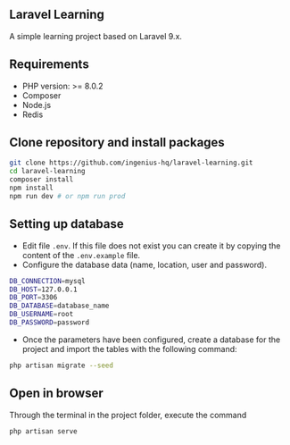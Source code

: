 ## Laravel Learning

A simple learning project based on Laravel 9.x.

## Requirements

* PHP version: >= 8.0.2
* Composer
* Node.js
* Redis

## Clone repository and install packages

```bash
git clone https://github.com/ingenius-hq/laravel-learning.git
cd laravel-learning
composer install
npm install
npm run dev # or npm run prod
```

## Setting up database
- Edit file `.env`. If this file does not exist you can create it by copying the content of the `.env.example` file.
- Configure the database data (name, location, user and password).

```bash
DB_CONNECTION=mysql
DB_HOST=127.0.0.1
DB_PORT=3306
DB_DATABASE=database_name
DB_USERNAME=root
DB_PASSWORD=password
```

- Once the parameters have been configured, create a database for the project and import the tables with the following command:

```bash
php artisan migrate --seed
```

## Open in browser
Through the terminal in the project folder, execute the command
```bash
php artisan serve
```
